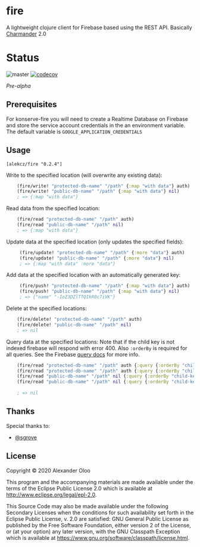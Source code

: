 # fire

A lightweight clojure client for Firebase based using the REST API. Basically [Charmander](https://github.com/alekcz/charmander) 2.0  

# Status

![master](https://github.com/alekcz/fire/workflows/master/badge.svg) [![codecov](https://codecov.io/gh/alekcz/fire/branch/master/graph/badge.svg?token=ahELyNhNVg)](https://codecov.io/gh/alekcz/fire)      

_Pre-alpha_

## Prerequisites

For konserve-fire you will need to create a Realtime Database on Firebase and store the service account credentials in the an environment variable. The default variable is `GOOGLE_APPLICATION_CREDENTIALS`

## Usage

`[alekcz/fire "0.2.4"]`

Write to the specified location (will overwrite any existing data):

```clojure
    (fire/write! "protected-db-name" "/path" {:map "with data"} auth)
    (fire/write! "public-db-name" "/path" {:map "with data"} nil)
    ; => {:map "with data"}
```

Read data from the specified location:

```clojure
    (fire/read "protected-db-name" "/path" auth)
    (fire/read "public-db-name" "/path" nil)
    ; => {:map "with data"}
```
 
 Update data at the specified location (only updates the specified fields):
 
```clojure
     (fire/update! "protected-db-name" "/path" {:more "data"} auth)
     (fire/update! "public-db-name" "/path" {:more "data"} nil)
     ; => {:map "with data" :more "data"}
```
 
Add data at the specified location with an automatically generated key:

```clojure
     (fire/push! "protected-db-name" "/path" {:map "with data"} auth)
     (fire/push! "public-db-name" "/path" {:map "with data"} nil)
     ; => {"name" "-IoZ3DZlTTQIkR0c7iVK"}
```
      
Delete at the specified locations:

```clojure
    (fire/delete! "protected-db-name" "/path" auth)
    (fire/delete! "public-db-name" "/path" nil)
    ; => nil
```

Query data at the specified locations:
Note that if the child key is not indexed firebase will respond with error 400. Also `:orderBy` is required for all queries. 
See the Firebase [query docs](https://firebase.google.com/docs/database/rest/retrieve-data#section-rest-filtering) for more info.
```clojure
    (fire/read "protected-db-name" "/path" auth {:query {:orderBy "child-key" :startAt 10 :endAt 50}})
    (fire/read "protected-db-name" "/path" auth {:query {:orderBy "child-key" :equalTo 10}})
    (fire/read "public-db-name" "/path" nil {:query {:orderBy "child-key" :limitToFirst 10}})
    (fire/read "public-db-name" "/path" nil {:query {:orderBy "child-key" :limitToLast 3}})
    
    ; => nil
```

## Thanks 
Special thanks to: 
- [@sgrove](https://github.com/sgrove)

## License

Copyright © 2020 Alexander Oloo

This program and the accompanying materials are made available under the
terms of the Eclipse Public License 2.0 which is available at
http://www.eclipse.org/legal/epl-2.0.

This Source Code may also be made available under the following Secondary
Licenses when the conditions for such availability set forth in the Eclipse
Public License, v. 2.0 are satisfied: GNU General Public License as published by
the Free Software Foundation, either version 2 of the License, or (at your
option) any later version, with the GNU Classpath Exception which is available
at https://www.gnu.org/software/classpath/license.html.
